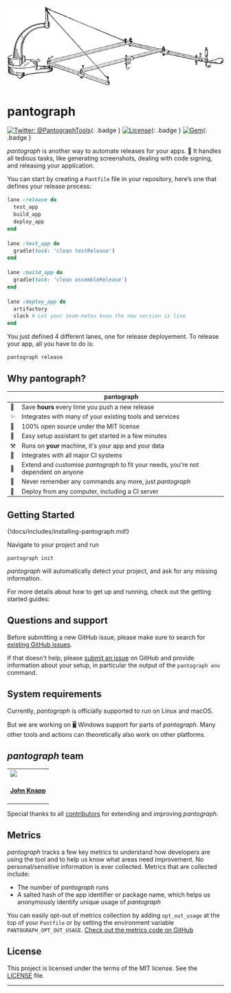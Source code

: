 ![img/pantograph_text.png](img/pantograph_text.png)

pantograph
============

[![Twitter: @PantographTools](https://img.shields.io/badge/contact-@PantographTools-blue.svg?style=flat)](https://twitter.com/PantographTools){: .badge }
[![License](https://img.shields.io/badge/license-MIT-green.svg?style=flat)](https://github.com/pantograph/pantograph/blob/master/LICENSE){: .badge }
[![Gem](https://img.shields.io/gem/v/pantograph.svg?style=flat)](https://rubygems.org/gems/pantograph){: .badge }

_pantograph_ is another way to automate releases for your apps.
🚀 It handles all tedious tasks, like generating screenshots, dealing with code signing, and releasing your application.

You can start by creating a `Pantfile` file in your repository, here’s one that defines your release process:

```ruby
lane :release do
  test_app
  build_app
  deploy_app
end

lane :test_app do
  gradle(task: 'clean testRelease')
end

lane :build_app do
  gradle(task: 'clean assembleRelease')
end

lane :deploy_app do
  artifactory
  slack # Let your team-mates know the new version is live
end
```

You just defined 4 different lanes, one for release deployement. To release your app, all you have to do is:

```shell
pantograph release
```

## Why pantograph?

|              | pantograph
-------------- | ----------
🚀 | Save **hours** every time you push a new release
✨ | Integrates with many of your existing tools and services
📖 | 100% open source under the MIT license
🎩 | Easy setup assistant to get started in a few minutes
⚒  | Runs on **your** machine, it's your app and your data
👻 | Integrates with all major CI systems
🔧 | Extend and customise _pantograph_ to fit your needs, you're not dependent on anyone
💭 | Never remember any commands any more, just _pantograph_
🚢 | Deploy from any computer, including a CI server

## Getting Started

{!docs/includes/installing-pantograph.md!}

Navigate to your project and run

```shell
pantograph init
```

_pantograph_ will automatically detect your project, and ask for any missing information.

For more details about how to get up and running, check out the getting started guides:

<!--
- [pantograph Getting Started guide for iOS](getting-started/ios/setup.md)
- [pantograph Getting Started guide for Android](getting-started/android/setup.md)
-->

## Questions and support

Before submitting a new GitHub issue, please make sure to search for [existing GitHub issues](https://github.com/pantograph/pantograph/issues).

If that doesn't help, please [submit an issue](https://github.com/pantograph/pantograph/issues) on GitHub and provide information
about your setup, in particular the output of the `pantograph env` command.

## System requirements

Currently, _pantograph_ is officially supported to run on Linux and macOS. 

But we are working on 🖥️ Windows support for parts of _pantograph_. Many other tools and actions can theoretically also work on other platforms.

## _pantograph_ team

<table>
<tr>
<td>
<a href='https://twitter.com/petrosichor'><img src='https://github.com/johnknapprs.png?size=200' width=140></a>
<h4 align='center'><a href='https://twitter.com/petrosichor'>John Knapp</a></h4>
</td>
</table>

Special thanks to all [contributors](https://github.com/johnknapprs/pantograph/graphs/contributors) for extending and improving _pantograph_.

## Metrics
 
_pantograph_ tracks a few key metrics to understand how developers are using the tool and to help us know what areas need improvement. No personal/sensitive information is ever collected. Metrics that are collected include: 
 
* The number of _pantograph_ runs
* A salted hash of the app identifier or package name, which helps us anonymously identify unique usage of _pantograph_
 
You can easily opt-out of metrics collection by adding `opt_out_usage` at the top of your `Pantfile` or by setting the environment variable `PANTOGRAPH_OPT_OUT_USAGE`. [Check out the metrics code on GitHub](https://github.com/pantograph/pantograph/tree/master/pantograph_core/lib/pantograph_core/analytics)

## License

This project is licensed under the terms of the MIT license. See the [LICENSE](https://github.com/pantograph/pantograph/blob/master/LICENSE) file.

----
<!-- ### Where to go from here? -->
<!--
- [pantograph Getting Started guide for iOS](getting-started/ios/setup.md)
- [pantograph Getting Started guide for Android](getting-started/android/setup.md)
-->

